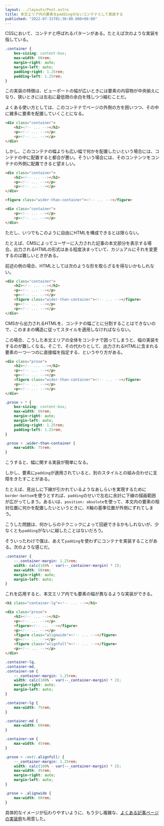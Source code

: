 ```yaml
---
layout: ../layouts/Post.astro
title: 本文エリア内の要素をpaddingのないコンテナとして実装する
published: "2022-07-31T01:30:00.000+09:00"
---
```


CSSにおいて、コンテナと呼ばれるパターンがある。たとえば次のような実装を指している。

```css
.container {
	box-sizing: content-box;
	max-width: 60rem;
	margin-right: auto;
	margin-left: auto;
	padding-right: 1.25rem;
	padding-left: 1.25rem;
}
```

この実装の特徴は、ビューポートの幅が広いときには要素の内容物が中央揃えになり、狭いときには左右に最低限の余白を残しつつ縮むことだ。

よくある使い方としては、このコンテナでページの外側の方を囲いつつ、その中に雑多に要素を配置していくことになる。

```html
<div class="container">
	<h2><!-- ... --></h2>
	<p><!-- ... --></p>
	<p><!-- ... --></p>
</div>
```

しかし、このコンテナの幅よりも広い幅で何かを配置したいという場合には、コンテナの中に配置すると都合が悪い。そういう場合には、そのコンテンツをコンテナの外側に配置できると望ましい。

```html
<div class="container">
	<h2><!-- ... --></h2>
	<p><!-- ... --></p>
	<p><!-- ... --></p>
</div>

<figure class="wider-than-container"><!-- ... --></figure>

<div class="container">
	<p><!-- ... --></p>
	<p><!-- ... --></p>
</div>
```

ただし、いつでもこのように自由にHTMLを構成できるとは限らない。

たとえば、CMSによってユーザーに入力された記事の本文部分を表示する場合。出力されるHTMLの形式はある程度決まっていて、カジュアルにそれを変更するのは難しいときがある。

前述の例の場合、HTMLとしては次のような形を取らざるを得ないかもしれない。

```html
<div class="container">
	<h2><!-- ... --></h2>
	<p><!-- ... --></p>
	<p><!-- ... --></p>
	<figure class="wider-than-container"><!-- ... --></figure>
	<p><!-- ... --></p>
	<p><!-- ... --></p>
</div>
```

CMSから出力されるHTMLを、コンテナの幅ごとに分割することはできないので、このままの構造に従ってスタイルを適用しなければならない。

この場合、こうした本文エリアの全体をコンテナで囲ってしまうと、幅の実装をするのが難しくなる。そこで、その代わりとして、出力されるHTMLに含まれる要素の一つ一つのに直接幅を指定する、というやり方がある。

```html
<div class="prose">
	<h2><!-- ... --></h2>
	<p><!-- ... --></p>
	<p><!-- ... --></p>
	<figure class="wider-than-container"><!-- ... --></figure>
	<p><!-- ... --></p>
	<p><!-- ... --></p>
</div>
```

```css
.prose > * {
	box-sizing: content-box;
	max-width: 60rem;
	margin-right: auto;
	margin-left: auto;
	padding-right: 1.25rem;
	padding-left: 1.25rem;
}

.prose > .wider-than-container {
	max-width: 75rem;
}
```

こうすると、幅に関する実装が簡単になる。

しかし、要素に`padding`が適用されていると、別のスタイルとの組み合わせに支障をきたすことがある。

たとえば、見出しに下線が引かれているようなあしらいを実現するために`border-bottom`を使うとすれば、`padding`のせいで左右に余計に下線の描画範囲が広がってしまう。あるいは、`position: absolute`を使って、本文内の要素の相対位置に何かを配置したいというときに、X軸の基準位置が外側にずれてしまう。

こうした問題は、何かしらのテクニックによって回避できるかもしれないが、少なくとも`padding`がないに越したことはないだろう。

そういったわけで僕は、あえて`padding`を使わずにコンテナを実装することがある。次のような感じだ。

```css
.container {
	--_container-margin: 1.25rem;
	width: calc(100% - var(--_container-margin) * 2);
	max-width: 60rem;
	margin-right: auto;
	margin-left: auto;
}
```

これを応用すると、本文エリア内でも要素の幅が異なるような実装ができる。

```html
<h1 class="container-lg"><!-- ... --></h1>

<div class="prose">
	<h2><!-- ... --></h2>
	<p><!-- ... --></p>
	<figure><!-- ... --></figure>
	<p><!-- ... --></p>
	<figure class="alignwide"><!-- ... --></figure>
	<p><!-- ... --></p>
	<figure class="alignfull"><!-- ... --></figure>
	<p><!-- ... --></p>
</div>
```

```css
.container-lg,
.container-md,
.container-sm {
	--_container-margin: 1.25rem;
	width: calc(100% - var(--_container-margin) * 2);
	margin-right: auto;
	margin-left: auto;
}

.container-lg {
	max-width: 75rem;
}

.container-md {
	max-width: 60rem;
}

.container-sm {
	max-width: 45rem;
}

.prose > :not(.alignfull) {
	--_container-margin: 1.25rem;
	width: calc(100% - var(--_container-margin) * 2);
	max-width: 45rem;
	margin-right: auto;
	margin-left: auto;
}

.prose > .alignwide {
	max-width: 60rem;
}
```

具体的なイメージが伝わりやすいように、もう少し複雑な、[よくある記事ページの実装例](/2022-07-31-container-with-no-padding/demo.html)も用意した。
